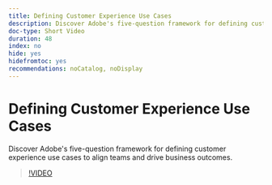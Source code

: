```yaml
---
title: Defining Customer Experience Use Cases
description: Discover Adobe's five-question framework for defining customer experience use cases to align teams and drive business outcomes.
doc-type: Short Video
duration: 48
index: no
hide: yes
hidefromtoc: yes
recommendations: noCatalog, noDisplay
---
```


# Defining Customer Experience Use Cases

Discover Adobe's five-question framework for defining customer experience use cases to align teams and drive business outcomes.

<!-- 85_S651_3442537_47_defining-customer-experience-use-cases -->
>[!VIDEO](https://video.tv.adobe.com/v/3458292/?learn=on&enablevpops=true)
